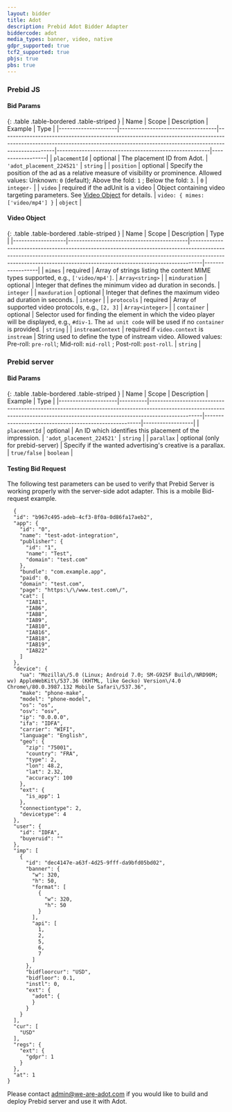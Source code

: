 ```yaml
---
layout: bidder
title: Adot
description: Prebid Adot Bidder Adapter
biddercode: adot
media_types: banner, video, native
gdpr_supported: true
tcf2_supported: true
pbjs: true
pbs: true
---
```


### Prebid JS

#### Bid Params

{: .table .table-bordered .table-striped }
| Name                | Scope                             | Description                                                                                                                                                                   | Example                                               | Type             |
|---------------------|-----------------------------------|-------------------------------------------------------------------------------------------------------------------------------------------------------------------------------|-------------------------------------------------------|------------------|
| `placementId`       | optional                          | The placement ID from Adot.                                                      | `'adot_placement_224521'`                                            | `string`         |
| `position`          | optional                          | Specify the position of the ad as a relative measure of visibility or prominence. Allowed values: Unknown: `0` (default); Above the fold: `1` ; Below the fold: `3`.                                                                                                                   | `0`                                             | `integer-`         |
| `video`             | required if the adUnit is a video | Object containing video targeting parameters. See [Video Object](#adot-video-object) for details.                                                                        | `video: { mimes: ['video/mp4'] }` | `object`         |

#### Video Object

{: .table .table-bordered .table-striped }
| Name              | Scope                                     | Description                                                                                                                                                                                                                                  | Type             |
|-------------------|-------------------------------------------|----------------------------------------------------------------------------------------------------------------------------------------------------------------------------------------------------------------------------------------------|------------------|
| `mimes`           | required                                  | Array of strings listing the content MIME types supported, e.g., `['video/mp4']`.                                                                                                                                                            | `Array<string>`  |
| `minduration`     | optional                                  | Integer that defines the minimum video ad duration in seconds.                                                                                                                                                                               | `integer`        |
| `maxduration`     | optional                                  | Integer that defines the maximum video ad duration in seconds.                                                                                                                                                                               | `integer`        |
| `protocols`       | required                                  | Array of supported video protocols, e.g., `[2, 3]`                                                                                                                                                                                           | `Array<integer>` |
| `container`       | optional                                  | Selector used for finding the element in which the video player will be displayed, e.g., `#div-1`. The `ad unit code` will be used if no `container` is provided.                                                                            | `string`         |
| `instreamContext` | required if `video.context` is `instream` | String used to define the type of instream video. Allowed values: Pre-roll: `pre-roll`; Mid-roll: `mid-roll` ; Post-roll: `post-roll`.                                                                                                       | `string`         |


### Prebid server

#### Bid Params

{: .table .table-bordered .table-striped }
| Name                | Scope    | Description                                                                                                                                                                   | Example                                               | Type             |
|---------------------|----------|-------------------------------------------------------------------------------------------------------------------------------------------------------------------------------|-------------------------------------------------------|------------------|
| `placementId`       | optional | An ID which identifies this placement of the impression.                                   | `'adot_placement_224521'`                                            | `string`         |
| `parallax`          | optional (only for prebid-server) | Specify if the wanted advertising's creative is a parallax.                                                                        | `true/false` | `boolean`         |

#### Testing Bid Request

The following test parameters can be used to verify that Prebid Server is working properly with the 
server-side adot adapter. This is a mobile Bid-request example.

```
  {
  "id": "b967c495-adeb-4cf3-8f0a-0d86fa17aeb2",
  "app": {
    "id": "0",
    "name": "test-adot-integration",
    "publisher": {
      "id": "1",
      "name": "Test",
      "domain": "test.com"
    },
    "bundle": "com.example.app",
    "paid": 0,
    "domain": "test.com",
    "page": "https:\/\/www.test.com\/",
    "cat": [
      "IAB1",
      "IAB6",
      "IAB8",
      "IAB9",
      "IAB10",
      "IAB16",
      "IAB18",
      "IAB19",
      "IAB22"
    ]
  },
  "device": {
    "ua": "Mozilla\/5.0 (Linux; Android 7.0; SM-G925F Build\/NRD90M; wv) AppleWebKit\/537.36 (KHTML, like Gecko) Version\/4.0 Chrome\/80.0.3987.132 Mobile Safari\/537.36",
    "make": "phone-make",
    "model": "phone-model",
    "os": "os",
    "osv": "osv",
    "ip": "0.0.0.0",
    "ifa": "IDFA",
    "carrier": "WIFI",
    "language": "English",
    "geo": {
      "zip": "75001",
      "country": "FRA",
      "type": 2,
      "lon": 48.2,
      "lat": 2.32,
      "accuracy": 100
    },
    "ext": {
      "is_app": 1
    },
    "connectiontype": 2,
    "devicetype": 4
  },
  "user": {
    "id": "IDFA",
    "buyeruid": ""
  },
  "imp": [
    {
      "id": "dec4147e-a63f-4d25-9fff-da9bfd05bd02",
      "banner": {
        "w": 320,
        "h": 50,
        "format": [
          {
            "w": 320,
            "h": 50
          }
        ],
        "api": [
          1,
          2,
          5,
          6,
          7
        ]
      },
      "bidfloorcur": "USD",
      "bidfloor": 0.1,
      "instl": 0,
      "ext": {
        "adot": {
        }
      }
    }
  ],
  "cur": [
    "USD"
  ],
  "regs": {
    "ext": {
      "gdpr": 1
    }
  },
  "at": 1
}
```

Please contact <admin@we-are-adot.com> if you would like to build and deploy Prebid server and use it with Adot.

